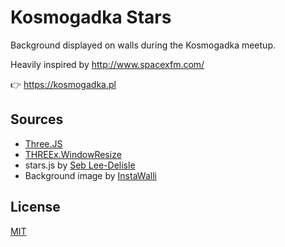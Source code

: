 # Kosmogadka Stars

Background displayed on walls during the Kosmogadka meetup.

Heavily inspired by http://www.spacexfm.com/

👉 https://kosmogadka.pl

## Sources

* [Three.JS]
* [THREEx.WindowResize]
* stars.js by [Seb Lee-Delisle]
* Background image by [InstaWalli]

## License

[MIT](LICENSE.md)

[Three.JS]: https://threejs.org/
[THREEx.WindowResize]: https://github.com/jeromeetienne/threex.windowresize
[Seb Lee-Delisle]: sebleedelisle.com
[InstaWalli]: https://www.pexels.com/photo/astronomy-dark-evening-glowing-176851/